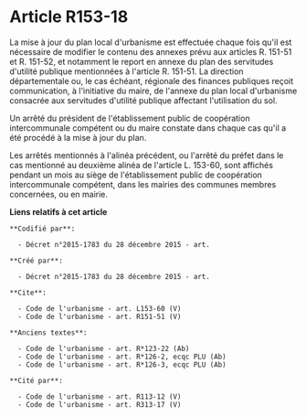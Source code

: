 # Article R153-18

La mise à jour du plan local d'urbanisme est effectuée chaque fois qu'il est nécessaire de modifier le contenu des annexes
prévu aux articles R. 151-51 et R. 151-52, et notamment le report en annexe du plan des servitudes d'utilité publique
mentionnées à l'article R. 151-51. La direction départementale ou, le cas échéant, régionale des finances publiques reçoit
communication, à l'initiative du maire, de l'annexe du plan local d'urbanisme consacrée aux servitudes d'utilité publique
affectant l'utilisation du sol. 

Un arrêté du président de l'établissement public de coopération intercommunale compétent ou du maire constate dans chaque cas
qu'il a été procédé à la mise à jour du plan. 

Les arrêtés mentionnés à l'alinéa précédent, ou l'arrêté du préfet dans le cas mentionné au deuxième alinéa de l'article L.
153-60, sont affichés pendant un mois au siège de l'établissement public de coopération intercommunale compétent, dans les
mairies des communes membres concernées, ou en mairie.

**Liens relatifs à cet article**

	**Codifié par**:

	  - Décret n°2015-1783 du 28 décembre 2015 - art.

	**Créé par**:

	  - Décret n°2015-1783 du 28 décembre 2015 - art.

	**Cite**:

	  - Code de l'urbanisme - art. L153-60 (V)
	  - Code de l'urbanisme - art. R151-51 (V)

	**Anciens textes**:

	  - Code de l'urbanisme - art. R*123-22 (Ab)
	  - Code de l'urbanisme - art. R*126-2, ecqc PLU (Ab)
	  - Code de l'urbanisme - art. R*126-3, ecqc PLU (Ab)

	**Cité par**:

	  - Code de l'urbanisme - art. R113-12 (V)
	  - Code de l'urbanisme - art. R313-17 (V)
